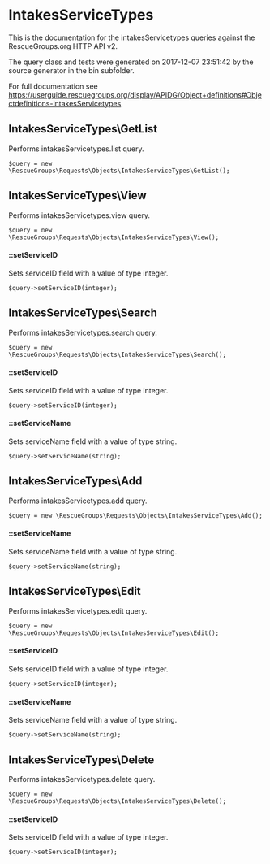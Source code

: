 # IntakesServiceTypes

This is the documentation for the intakesServicetypes queries against the RescueGroups.org HTTP API v2.

The query class and tests were generated on 2017-12-07 23:51:42 by the source generator in the bin subfolder.

For full documentation see https://userguide.rescuegroups.org/display/APIDG/Object+definitions#Objectdefinitions-intakesServicetypes

## IntakesServiceTypes\GetList

Performs intakesServicetypes.list query.

    $query = new \RescueGroups\Requests\Objects\IntakesServiceTypes\GetList();



## IntakesServiceTypes\View

Performs intakesServicetypes.view query.

    $query = new \RescueGroups\Requests\Objects\IntakesServiceTypes\View();

#### ::setServiceID

Sets serviceID field with a value of type integer.

    $query->setServiceID(integer);



## IntakesServiceTypes\Search

Performs intakesServicetypes.search query.

    $query = new \RescueGroups\Requests\Objects\IntakesServiceTypes\Search();

#### ::setServiceID

Sets serviceID field with a value of type integer.

    $query->setServiceID(integer);

#### ::setServiceName

Sets serviceName field with a value of type string.

    $query->setServiceName(string);



## IntakesServiceTypes\Add

Performs intakesServicetypes.add query.

    $query = new \RescueGroups\Requests\Objects\IntakesServiceTypes\Add();

#### ::setServiceName

Sets serviceName field with a value of type string.

    $query->setServiceName(string);



## IntakesServiceTypes\Edit

Performs intakesServicetypes.edit query.

    $query = new \RescueGroups\Requests\Objects\IntakesServiceTypes\Edit();

#### ::setServiceID

Sets serviceID field with a value of type integer.

    $query->setServiceID(integer);

#### ::setServiceName

Sets serviceName field with a value of type string.

    $query->setServiceName(string);



## IntakesServiceTypes\Delete

Performs intakesServicetypes.delete query.

    $query = new \RescueGroups\Requests\Objects\IntakesServiceTypes\Delete();

#### ::setServiceID

Sets serviceID field with a value of type integer.

    $query->setServiceID(integer);





